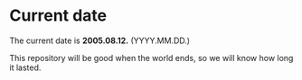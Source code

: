 # Current date

The current date is **2005.08.12.** (YYYY.MM.DD.)

This repository will be good when the world ends, so we will know how long it lasted.
